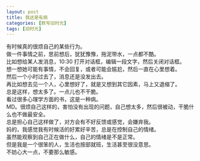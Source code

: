 ```yaml
---
layout: post
title: 我这是有病
categories: [默写旧时光]
tags: [旧时光]
---
```


有时候真的很烦自己的某些行为。  
做一件事情之前，思前想后，犹犹豫豫，拖泥带水，一点都不酷。   
比如想给某人发消息，10:30 打开对话框，编辑一段文字，然后关闭对话框。   
想一想她可能有事情，不会回复，或者可能会尴尬，然后一直在心里想着。  
然后一个小时过去了，消息还是没发出去。    
再比如想去见一个人，心里想好了，就是又想到其它因素，马上又退缩了。  
总是这样，想太多了。一点儿也不干脆。  
看过很多心理学方面的书，这是一种病。  
MD。很烦自己这样的，害怕没有出现的问题，自己想太多，然后很被动，干脆什么也不做最安全。  
总是担心自己这样做了，对方会有不好反馈或感觉，会嫌弃我。  
妈的，我感觉我有时候活的好累好辛苦，总是在控制自己的情绪。  
虽然能观察到自己正在做什么，自己的情绪是不是正常。  
但是我是一个很笨的人，生活也按部就班，生活甚至很没意思。  
不妨心大一点，不要那么敏感。    
